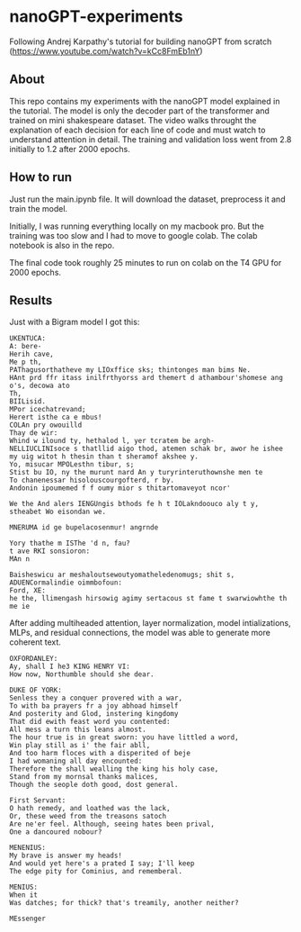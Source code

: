 # nanoGPT-experiments
Following Andrej Karpathy's tutorial for building nanoGPT from scratch (https://www.youtube.com/watch?v=kCc8FmEb1nY)

## About
This repo contains my experiments with the nanoGPT model explained in the tutorial. The model is only the decoder part of the transformer and trained on mini shakespeare dataset. The video walks throught the explanation of each decision for each line of code and must watch to understand attention in detail.
The training and validation loss went from 2.8 initially to 1.2 after 2000 epochs.

## How to run
Just run the main.ipynb file. It will download the dataset, preprocess it and train the model. 

Initially, I was running everything locally on my macbook pro. But the training was too slow and I had to move to google colab. The colab notebook is also in the repo.

The final code took roughly 25 minutes to run on colab on the T4 GPU for 2000 epochs.

## Results
Just with a Bigram model I got this:

```text
UKENTUCA:
A: bere-
Herih cave,
Me p th,
PAThagusorthatheve my LIOxffice sks; thintonges man bims Ne.
HAnt prd ffr itass inilfrthyorss ard themert d athambour'shomese ang o's, decowa ato
Th,
BIILisid.
MPor icechatrevand;
Herert isthe ca e mbus!
COLAn pry owouilld
Thay de wir:
Whind w ilound ty, hethalod l, yer tcratem be argh-
NELLIUCLINIsoce s thatllid aigo thod, atemen schak br, awor he ishee my uig witot h thesin than t sheramof akshee y.
Yo, misucar MPOLesthn tibur, s;
Stist bu IO, ny the murunt nard An y turyrinteruthownshe men te
To chanenessar hisolouscourgofterd, r by.
Andonin ipoumemed f f oumy mior s thitartomaveyot ncor'

We the And alers IENGUngis bthods fe h t IOLakndoouco aly t y, stheabet Wo eisondan we.

MNERUMA id ge bupelacosenmur! angrnde

Yory thathe m ISThe 'd n, fau?
t ave RKI sonsioron:
MAn n

Baisheswicu ar meshaloutsewoutyomatheledenomugs; shit s,
ADUENCormalindie oimmbofoun:
Ford, XE:
he the, llimengash hirsowig agimy sertacous st fame t swarwiowhthe th me ie
```

After adding multiheaded attention, layer normalization, model intializations, MLPs, and residual connections, the model was able to generate more coherent text.

```text
OXFORDANLEY:
Ay, shall I he3 KING HENRY VI:
How now, Northumble should she dear.

DUKE OF YORK:
Senless they a conquer provered with a war,
To with ba prayers fr a joy abhoad himself
And posterity and Glod, instering kingdomy
That did ewith feast word you contented:
All mess a turn this leans almost.
The hour true is in great sworn: you have littled a word,
Win play still as i' the fair abll,
And too harm floces with a disperited of beje
I had womaning all day encounted:
Therefore the shall wealling the king his holy case,
Stand from my mornsal thanks malices,
Though the seople doth good, dost general.

First Servant:
O hath remedy, and loathed was the lack,
Or, these weed from the treasons satoch
Are ne'er feel. Although, seeing hates been prival,
One a dancoured nobour?

MENENIUS:
My brave is answer my heads!
And would yet here's a prated I say; I'll keep
The edge pity for Cominius, and rememberal.

MENIUS:
When it
Was datches; for thick? that's treamily, another neither?

MEssenger
```
